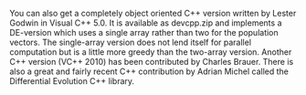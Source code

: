 You can also get a completely object oriented C++ version written by Lester Godwin in Visual C++ 5.0. It is available as devcpp.zip and implements a DE-version which uses a single array rather than two for the population vectors. The single-array version does not lend itself for parallel computation but is a little more greedy than the two-array version. Another C++ version (VC++ 2010) has been contributed by Charles Brauer. There is also a great and fairly recent C++ contribution by Adrian Michel called the Differential Evolution C++ library.
